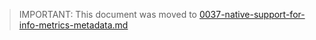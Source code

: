 
> IMPORTANT: This document was moved to [0037-native-support-for-info-metrics-metadata.md](./0037-native-support-for-info-metrics-metadata.md)
